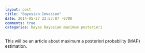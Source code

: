 ```yaml
---
layout: post
title: "Bayesian Invasion"
date: 2014-05-27 22:53:07 -0700
comments: true
categories: bayes bayesian maximum posteriori
---
```

This will be an article about maximum a posteriori probability (MAP) estimation.